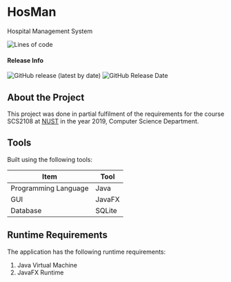 # HosMan
Hospital Management System

<p>
  <img alt="Lines of code" src="https://img.shields.io/tokei/lines/github/alecmus/HosMan">
</p>

#### Release Info
<p>
  <img alt="GitHub release (latest by date)" src="https://img.shields.io/github/v/release/alecmus/HosMan">
  <img alt="GitHub Release Date" src="https://img.shields.io/github/release-date/alecmus/HosMan">
</p>

## About the Project
This project was done in partial fulfilment of the requirements for the course SCS2108 at [NUST](https://nust.ac.zw) in the year 2019, Computer Science Department.

## Tools
Built using the following tools:

Item                  | Tool         
--------------------- | --------------------
Programming Language  | Java
GUI                   | JavaFX
Database              | SQLite

## Runtime Requirements
The application has the following runtime requirements:

1. Java Virtual Machine
2. JavaFX Runtime
